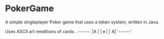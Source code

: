 # PokerGame
A simple singleplayer Poker game that uses a token system, written in Java.

Uses ASCII art renditions of cards.
.------.
|A     |
|  ♦   |
|     A|
'------'
